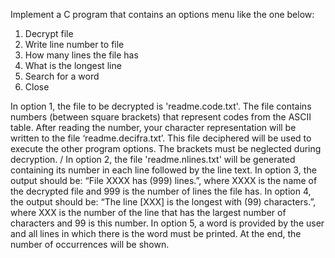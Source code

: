 Implement a C program that contains an options menu like the one below:
1. Decrypt file
2. Write line number to file
3. How many lines the file has
4. What is the longest line
5. Search for a word
0.  Close

In option 1, the file to be decrypted is 'readme.code.txt'. The file contains numbers (between square brackets) that represent codes from the ASCII table. After reading the number, your character representation will be written to the file ‘readme.decifra.txt’. This file deciphered will be used to execute the other program options. The brackets must be neglected during decryption. /
In option 2, the file 'readme.nlines.txt' will be generated containing its number in each line followed by the line text.
In option 3, the output should be: “File XXXX has (999) lines.”, where XXXX is the name of the decrypted file and 999 is the number of lines the file has.
In option 4, the output should be: “The line [XXX] is the longest with (99) characters.”, where XXX is the number of the line that has the largest number of characters and 99 is this number.
In option 5, a word is provided by the user and all lines in which there is the word must be printed. At the end, the number of occurrences will be shown.
